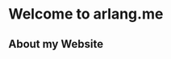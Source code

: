 # **Welcome to arlang.me**


## **About my Website**


<p align="center">
    <![Fairy](fairy.png)>
</p>
